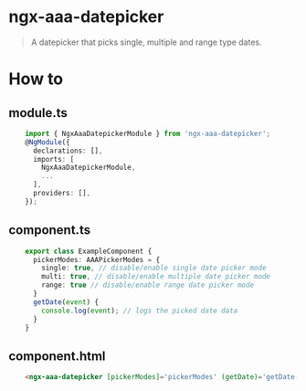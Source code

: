 # ngx-aaa-datepicker
> A datepicker that picks single, multiple and range type dates.

# How to
## module.ts
```typescript
    import { NgxAaaDatepickerModule } from 'ngx-aaa-datepicker';
    @NgModule({
      declarations: [],
      imports: [
        NgxAaaDatepickerModule,
        ...
      ],
      providers: [],
    });
```
## component.ts
```typescript
    export class ExampleComponent {
      pickerModes: AAAPickerModes = {
        single: true, // disable/enable single date picker mode
        multi: true, // disable/enable multiple date picker mode
        range: true // disable/enable range date picker mode
      }
      getDate(event) {
        console.log(event); // logs the picked date data
      }
    }
```
## component.html
```html
    <ngx-aaa-datepicker [pickerModes]='pickerModes' (getDate)='getDate($event)'></ngx-aaa-datepicker>
```

